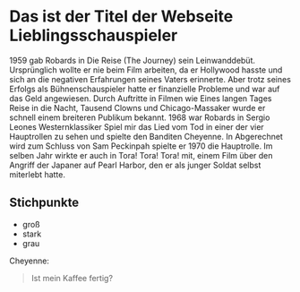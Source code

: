 # Das ist der Titel der Webseite Lieblingsschauspieler
1959 gab Robards in Die Reise (The Journey) sein Leinwanddebüt. Ursprünglich wollte er nie beim Film arbeiten, da er Hollywood hasste und sich an die negativen Erfahrungen seines Vaters erinnerte. Aber trotz seines Erfolgs als Bühnenschauspieler hatte er finanzielle Probleme und war auf das Geld angewiesen. Durch Auftritte in Filmen wie Eines langen Tages Reise in die Nacht, Tausend Clowns und Chicago-Massaker wurde er schnell einem breiteren Publikum bekannt. 1968 war Robards in Sergio Leones Westernklassiker Spiel mir das Lied vom Tod in einer der vier Hauptrollen zu sehen und spielte den Banditen Cheyenne. In Abgerechnet wird zum Schluss von Sam Peckinpah spielte er 1970 die Hauptrolle. Im selben Jahr wirkte er auch in Tora! Tora! Tora! mit, einem Film über den Angriff der Japaner auf Pearl Harbor, den er als junger Soldat selbst miterlebt hatte.

## Stichpunkte
 * groß
 * stark
 * grau

Cheyenne:
> Ist mein Kaffee fertig?
